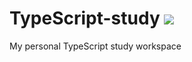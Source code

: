 # TypeScript-study <img src="https://img.shields.io/badge/TypeScript-3178C6?style=for-the-badge&logo=typescript&logoColor=white">

My personal TypeScript study workspace
